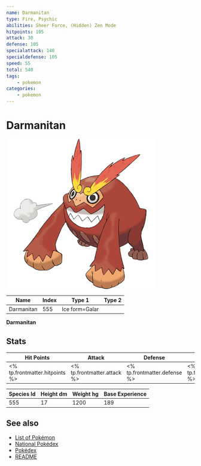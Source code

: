 ```yaml
---
name: Darmanitan
type: Fire, Psychic
abilities: Sheer Force, (Hidden) Zen Mode
hitpoints: 105
attack: 30
defense: 105
specialattack: 140
specialdefense: 105
speed: 55
total: 540
tags:
    - pokemon
categories:
    - pokemon
---
```


# Darmanitan


![Darmanitan](images/555.png)

| **Name** | **Index** | **Type 1** | **Type 2** |
|----|----|----|----|
| Darmanitan | 555 | Ice form=Galar  |  |

**Darmanitan** 


## Stats

| **Hit Points** | **Attack** | **Defense** | **Special Attack** | **Special Defense** | **Speed** | **Total** |
|----------------|------------|-------------|--------------------|---------------------|-----------|-----------|
| <% tp.frontmatter.hitpoints %> | <% tp.frontmatter.attack %> | <% tp.frontmatter.defense %> | <% tp.frontmatter.specialattack %> | <% tp.frontmatter.specialdefense %> | <% tp.frontmatter.speed %> | <% tp.frontmatter.total %> |


| **Species Id** | **Height dm** | **Weight hg** | **Base Experience** |
|----------------|------------|------------|---------------------|
| 555 | 17 | 1200 | 189 |

## See also

- [List of Pokémon](../pokemon.md)
- [National Pokédex](../national_pokedex.md)
- [Pokédex](../pokedex.md)
- [README](../README.md)
